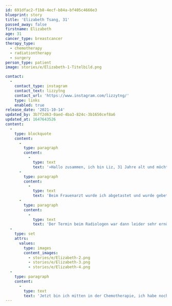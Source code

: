 ```yaml
---
id: 691dfac2-f1b8-4ecf-b84a-bf405c4666e3
blueprint: story
title: 'Elizabeth Tsang, 31'
passed_away: false
firstname: Elizabeth
age: 31
cancer_type: breastcancer
therapy_type:
  - chemotherapy
  - radiationtherapy
  - surgery
person_type: patient
image: stories/e/Elizabeth-1-Titelbild.png

contact:
  -
    contact_type: instagram
    contact_text: lizzytng
    contact_url: 'https://www.instagram.com/lizzytng/'
    type: links
    enabled: true
release_date: '2021-10-14'
updated_by: 3b7f2d63-0aed-4ba3-824c-3b1650cef8a6
updated_at: 1647643526
content:
  -
    type: blockquote
    content:
      -
        type: paragraph
        content:
          -
            type: text
            text: '»Hallo zusammen, ich bin Liz, 31 Jahre alt und möchte euch gern ein bisschen mehr über mich erzählen. Letztes Jahr war ich unzufrieden mit meinem Leben und wollte 2021 neu starten – sowohl beruflich als auch privat. Januar 2021, die Maßnahmen zur Eindämmung der Pandemie wurden verschärft und ich wurde dann noch zusätzlich mit Brustkrebs diagnostiziert. Das war natürlich ein großer Schockmoment, da ich natürlich mit dem ertasteten Knoten ohne jegliche Befürchtungen zum Frauenarzt gegangen bin. Ich war schließlich August letzten Jahres bei der Routineuntersuchung, was soll also schon sein?'
      -
        type: paragraph
        content:
          -
            type: text
            text: 'Beim Frauenarzt wurde ich abgetastet und wurde gebeten einen Termin beim Radiologen zu machen, um den Knoten überprüfen zu lassen. Ich rief also beim nächstbesten Radiologen an und es gab einfach keine freien Termine. Ein anderer Radiologe riet mir sogar woanders anzurufen, da ich einen Verdachtsbefund hatte und sie keinen kurzfristigen Termin hatten. Lasst euch also nicht abwimmeln, wenn ihr einen Verdacht habt, bleibt hartnäckig!'
      -
        type: paragraph
        content:
          -
            type: text
            text: 'Der Termin beim Radiologen war dann leider sehr ernüchternd: Der Knoten sah nicht gut aus. Meine Frauenärztin rief mich persönlich an und bat mich sofort in die Praxis zu kommen. Nach einem kurzen Gespräch wurde ich sofort an das Universitätsklinikum Hamburg-Eppendorf überwiesen und wurde dann etlichen Untersuchungen unterzogen. Da war nun auch die endgültige Diagnose: MAMMAKARZINOM. Die Ärzte waren sich lange unschlüssig, wie aggressiv mein Tumor ist und wir schwankten zwischen Bestrahlung, Chemo oder OP. Wie und in welcher Reihenfolge wir therapieren, stand lange Zeit im Raum. Ich war dadurch nur noch mehr verunsichert, schlussendlich wurde erst operiert. Während der Operation dann der Schock: ein zweiter Tumor. Das war dann auch ohne Zweifel die Entscheidung zur Chemotherapie.'
  -
    type: set
    attrs:
      values:
        type: images
        content_images:
          - stories/e/Elizabeth-2.png
          - stories/e/Elizabeth-3.png
          - stories/e/Elizabeth-4.png
  -
    type: paragraph
    content:
      -
        type: text
        text: 'Jetzt bin ich mitten in der Chemotherapie, ich habe noch gute zwei Monate und ich kann euch sagen: Es ist nicht einfach. Da will ich euch nichts vormachen. Es gibt Tage, da fragt man sich, ob man es schafft und verzweifelt und weiß nicht weiter. Es gibt aber auch Tage, da scheint die Sonne und du weißt, wofür du kämpfst und an diese Tage muss man sich klammern. Man muss jeden Tag aufstehen und den inneren Teufel überwinden. – Wie ich das schaffe? Ich habe die großartigsten Freunde, ohne die ich das nicht schaffen würde. Sie unterstützen mich seit dem Tag der Diagnose und sind immer für mich da. Ich bin dankbar, dass ich leben darf und ich bin glücklich, denn ich habe eine zweite Chance bekommen. Ihr schafft es auch!«'
---
```

